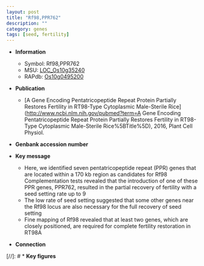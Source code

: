 ```yaml
---
layout: post
title: "Rf98,PPR762"
description: ""
category: genes
tags: [seed, fertility]
---
```


* **Information**  
    + Symbol: Rf98,PPR762  
    + MSU: [LOC_Os10g35240](http://rice.plantbiology.msu.edu/cgi-bin/ORF_infopage.cgi?orf=LOC_Os10g35240)  
    + RAPdb: [Os10g0495200](http://rapdb.dna.affrc.go.jp/viewer/gbrowse_details/irgsp1?name=Os10g0495200)  

* **Publication**  
    + [A Gene Encoding Pentatricopeptide Repeat Protein Partially Restores Fertility in RT98-Type Cytoplasmic Male-Sterile Rice](http://www.ncbi.nlm.nih.gov/pubmed?term=A Gene Encoding Pentatricopeptide Repeat Protein Partially Restores Fertility in RT98-Type Cytoplasmic Male-Sterile Rice%5BTitle%5D), 2016, Plant Cell Physiol.

* **Genbank accession number**  

* **Key message**  
    + Here, we identified seven pentatricopeptide repeat (PPR) genes that are located within a 170 kb region as candidates for Rf98 Complementation tests revealed that the introduction of one of these PPR genes, PPR762, resulted in the partial recovery of fertility with a seed setting rate up to 9
    + The low rate of seed setting suggested that some other genes near the Rf98 locus are also necessary for the full recovery of seed setting
    + Fine mapping of Rf98 revealed that at least two genes, which are closely positioned, are required for complete fertility restoration in RT98A

* **Connection**  

[//]: # * **Key figures**  


